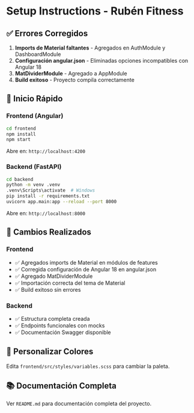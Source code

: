 # Setup Instructions - Rubén Fitness

## ✅ Errores Corregidos

1. **Imports de Material faltantes** - Agregados en AuthModule y DashboardModule
2. **Configuración angular.json** - Eliminadas opciones incompatibles con Angular 18
3. **MatDividerModule** - Agregado a AppModule
4. **Build exitoso** - Proyecto compila correctamente

## 🚀 Inicio Rápido

### Frontend (Angular)

```bash
cd frontend
npm install
npm start
```

Abre en: `http://localhost:4200`

### Backend (FastAPI)

```bash
cd backend
python -m venv .venv
.venv\Scripts\activate  # Windows
pip install -r requirements.txt
uvicorn app.main:app --reload --port 8000
```

Abre en: `http://localhost:8000`

## 📝 Cambios Realizados

### Frontend
- ✅ Agregados imports de Material en módulos de features
- ✅ Corregida configuración de Angular 18 en angular.json
- ✅ Agregado MatDividerModule
- ✅ Importación correcta del tema de Material
- ✅ Build exitoso sin errores

### Backend
- ✅ Estructura completa creada
- ✅ Endpoints funcionales con mocks
- ✅ Documentación Swagger disponible

## 🎨 Personalizar Colores

Edita `frontend/src/styles/variables.scss` para cambiar la paleta.

## 📚 Documentación Completa

Ver `README.md` para documentación completa del proyecto.


